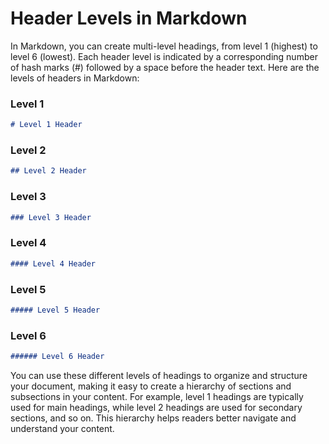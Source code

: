 # Header Levels in Markdown

In Markdown, you can create multi-level headings, from level 1 (highest) to level 6 (lowest). Each header level is indicated by a corresponding number of hash marks (#) followed by a space before the header text. Here are the levels of headers in Markdown:

### Level 1

```markdown
# Level 1 Header
```

### Level 2

```markdown
## Level 2 Header
```

### Level 3

```markdown
### Level 3 Header
```

### Level 4

```markdown
#### Level 4 Header
```

### Level 5

```markdown
##### Level 5 Header
```

### Level 6

```markdown
###### Level 6 Header
```

You can use these different levels of headings to organize and structure your document, making it easy to create a hierarchy of sections and subsections in your content. For example, level 1 headings are typically used for main headings, while level 2 headings are used for secondary sections, and so on. This hierarchy helps readers better navigate and understand your content.
